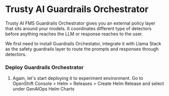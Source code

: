 # Trusty AI Guardrails Orchestrator

Trusty AI FMS Guardrails Orchestrator gives you an external policy layer that sits around your models. It coordinates different type of detectors before anything reaches the LLM or response reaches to the user. 

We first need to install Guardrails Orchestator, integrate it with Llama Stack as the safety guardrails layer to route the prompts and responses through detectors.

### Deploy Guardrails Orchestrator

1. Again, let's start deploying it to experiment environment. Go to OpenShift Console > Helm > Releases > Create Helm Release and select under GenAIOps Helm Charts